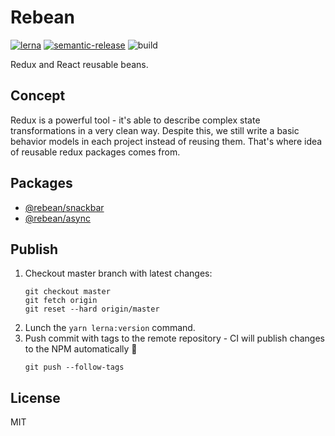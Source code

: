 # Rebean

[![lerna](https://img.shields.io/badge/maintained%20with-lerna-cc00ff.svg)](https://lernajs.io/)
[![semantic-release](https://img.shields.io/badge/%20%20%F0%9F%93%A6%F0%9F%9A%80-semantic--release-e10079.svg)](https://github.com/semantic-release/semantic-release)
![build](https://travis-ci.org/rebeanjs/rebean-redux.svg?branch=master)

Redux and React reusable beans.

## Concept

Redux is a powerful tool - it's able to describe complex state transformations in a very clean way.
Despite this, we still write a basic behavior models in each project instead of reusing them.
That's where idea of reusable redux packages comes from.

## Packages

- [@rebean/snackbar](packages/snackbar)
- [@rebean/async](packages/async)

## Publish

1. Checkout master branch with latest changes:
   ```
   git checkout master
   git fetch origin
   git reset --hard origin/master
   ```
2. Lunch the `yarn lerna:version` command.
3. Push commit with tags to the remote repository -
   CI will publish changes to the NPM automatically 🚀
   ```
   git push --follow-tags
   ```

## License

MIT
